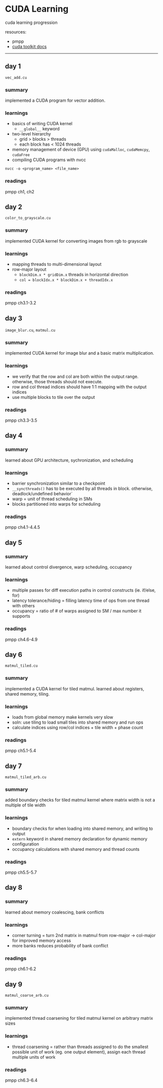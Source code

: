 # CUDA Learning

cuda learning progression

resources:
- pmpp
- [cuda toolkit docs](https://docs.nvidia.com/cuda/)

---

## day 1

`vec_add.cu`

### summary

implemented a CUDA program for vector addition.

### learnings

- basics of writing CUDA kernel
    - `__global__` keyword
- two-level hierarchy
    - grid > blocks > threads
    - each block has < 1024 threads
- memory management of device (GPU) using `cudaMalloc`, `cudaMemcpy`, `cudaFree`
- compiling CUDA programs with nvcc

```
nvcc -o <program_name> <file_name>
```

### readings

pmpp ch1, ch2


## day 2

`color_to_grayscale.cu`

### summary

implemented CUDA kernel for converting images from rgb to grayscale

### learnings

- mapping threads to multi-dimensional layout
- row-major layout
    - `blockDim.x * gridDim.x` threads in horizontal direction
    - `col = blockIdx.x * blockDim.x + threadIdx.x`

### readings

pmpp ch3.1-3.2


## day 3

`image_blur.cu`, `matmul.cu`

### summary

implemented CUDA kernel for image blur and a basic matrix multiplication.

### learnings

- we verify that the row and col are both within the output range. otherwise, those threads should not execute.
- row and col thread indices should have 1:1 mapping with the output indices
- use multiple blocks to tile over the output

### readings

pmpp ch3.3-3.5


## day 4

### summary

learned about GPU architecture, sychronization, and scheduling

### learnings

- barrier synchronization similar to a checkpoint
- `__syncthreads()` has to be executed by all threads in block. otherwise, deadlock/undefined behavior`
- warp = unit of thread scheduling in SMs
- blocks partitioned into warps for scheduling

### readings

pmpp ch4.1-4.4.5


## day 5

### summary

learned about control divergence, warp scheduling, occupancy

### learnings

- multiple passes for diff execution paths in control constructs (ie. if/else, for)
- latency tolerance/hiding = filling latency time of ops from one thread with others
- occupancy = ratio of # of warps assigned to SM / max number it supports

### readings

pmpp ch4.6-4.9


## day 6

`matmul_tiled.cu`

### summary

implemented a CUDA kernel for tiled matmul. learned about registers, shared memory, tiling.

### learnings

- loads from global memory make kernels very slow
- soln: use tiling to load small tiles into shared memory and run ops
- calculate indices using row/col indices + tile width + phase count

### readings

pmpp ch5.1-5.4


## day 7

`matmul_tiled_arb.cu`

### summary

added boundary checks for tiled matmul kernel where matrix width is not a multiple of tile width

### learnings

- boundary checks for when loading into shared memory, and writing to output
- `extern` keyword in shared memory declaration for dynamic memory configuration
- occupancy calculations with shared memory and thread counts

### readings

pmpp ch5.5-5.7


## day 8

### summary

learned about memory coalescing, bank conflicts

### learnings

- corner turning = turn 2nd matrix in matmul from row-major -> col-major for improved memory access
- more banks reduces probability of bank conflict

### readings

pmpp ch6.1-6.2


## day 9

`matmul_coarse_arb.cu`

### summary

implemented thread coarsening for tiled matmul kernel on arbitrary matrix sizes

### learnings

- thread coarsening = rather than threads assigned to do the smallest possible unit of work (eg. one output element), assign each thread multiple units of work

### readings

pmpp ch6.3-6.4